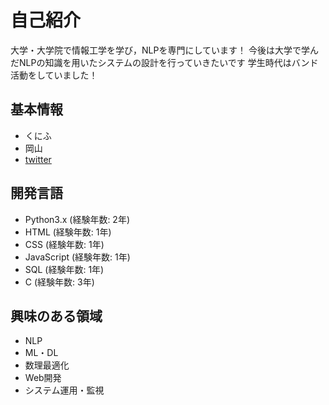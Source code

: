 # 自己紹介

大学・大学院で情報工学を学び，NLPを専門にしています！
今後は大学で学んだNLPの知識を用いたシステムの設計を行っていきたいです
学生時代はバンド活動をしていました！

## 基本情報
- くにふ
- 岡山
- [twitter](https://twitter.com/orehdare)

## 開発言語
- Python3.x (経験年数: 2年)
- HTML (経験年数: 1年)
- CSS (経験年数: 1年)
- JavaScript (経験年数: 1年)
- SQL (経験年数: 1年)
- C (経験年数: 3年)

## 興味のある領域
- NLP
- ML・DL
- 数理最適化
- Web開発
- システム運用・監視
